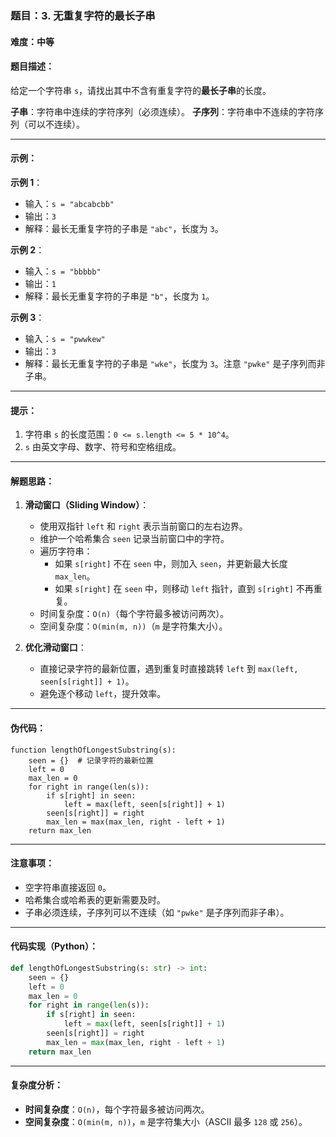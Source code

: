 ### 题目：3. 无重复字符的最长子串

#### 难度：中等

#### 题目描述：
给定一个字符串 `s`，请找出其中不含有重复字符的**最长子串**的长度。

**子串**：字符串中连续的字符序列（必须连续）。
**子序列**：字符串中不连续的字符序列（可以不连续）。

---

#### 示例：

**示例 1**：
- 输入：`s = "abcabcbb"`
- 输出：`3`
- 解释：最长无重复字符的子串是 `"abc"`，长度为 `3`。

**示例 2**：
- 输入：`s = "bbbbb"`
- 输出：`1`
- 解释：最长无重复字符的子串是 `"b"`，长度为 `1`。

**示例 3**：
- 输入：`s = "pwwkew"`
- 输出：`3`
- 解释：最长无重复字符的子串是 `"wke"`，长度为 `3`。注意 `"pwke"` 是子序列而非子串。

---

#### 提示：
1. 字符串 `s` 的长度范围：`0 <= s.length <= 5 * 10^4`。
2. `s` 由英文字母、数字、符号和空格组成。

---

#### 解题思路：
1. **滑动窗口（Sliding Window）**：
   - 使用双指针 `left` 和 `right` 表示当前窗口的左右边界。
   - 维护一个哈希集合 `seen` 记录当前窗口中的字符。
   - 遍历字符串：
     - 如果 `s[right]` 不在 `seen` 中，则加入 `seen`，并更新最大长度 `max_len`。
     - 如果 `s[right]` 在 `seen` 中，则移动 `left` 指针，直到 `s[right]` 不再重复。
   - 时间复杂度：`O(n)`（每个字符最多被访问两次）。
   - 空间复杂度：`O(min(m, n))`（`m` 是字符集大小）。

2. **优化滑动窗口**：
   - 直接记录字符的最新位置，遇到重复时直接跳转 `left` 到 `max(left, seen[s[right]] + 1)`。
   - 避免逐个移动 `left`，提升效率。

---

#### 伪代码：
```
function lengthOfLongestSubstring(s):
    seen = {}  # 记录字符的最新位置
    left = 0
    max_len = 0
    for right in range(len(s)):
        if s[right] in seen:
            left = max(left, seen[s[right]] + 1)
        seen[s[right]] = right
        max_len = max(max_len, right - left + 1)
    return max_len
```

---

#### 注意事项：
- 空字符串直接返回 `0`。
- 哈希集合或哈希表的更新需要及时。
- 子串必须连续，子序列可以不连续（如 `"pwke"` 是子序列而非子串）。

---

#### 代码实现（Python）：
```python
def lengthOfLongestSubstring(s: str) -> int:
    seen = {}
    left = 0
    max_len = 0
    for right in range(len(s)):
        if s[right] in seen:
            left = max(left, seen[s[right]] + 1)
        seen[s[right]] = right
        max_len = max(max_len, right - left + 1)
    return max_len
```

---

#### 复杂度分析：
- **时间复杂度**：`O(n)`，每个字符最多被访问两次。
- **空间复杂度**：`O(min(m, n))`，`m` 是字符集大小（ASCII 最多 `128` 或 `256`）。